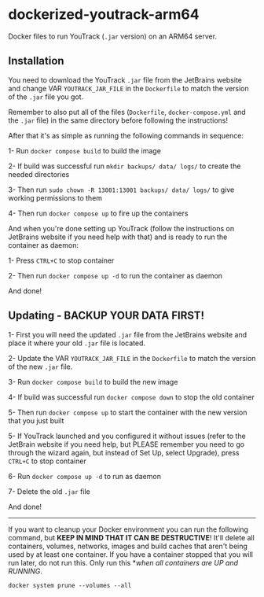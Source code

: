 # dockerized-youtrack-arm64
Docker files to run YouTrack (`.jar` version) on an ARM64 server.

## Installation
  
You need to download the YouTrack `.jar` file from the JetBrains website and change VAR `YOUTRACK_JAR_FILE` in the `Dockerfile` to match the version of the `.jar` file you got.  
  
Remember to also put all of the files (`Dockerfile`, `docker-compose.yml` and the `.jar` file) in the same directory before following the instructions!
  
After that it's as simple as running the following commands in sequence: 

1- Run `docker compose build` to build the image

2- If build was successful run `mkdir backups/ data/ logs/` to create the needed directories

3- Then run `sudo chown -R 13001:13001 backups/ data/ logs/` to give working permissions to them

4- Then run `docker compose up` to fire up the containers

And when you're done setting up YouTrack (follow the instructions on JetBrains website if you need help with that) and is ready to run the container as daemon:

1- Press `CTRL+C` to stop container

2- Then run `docker compose up -d` to run the container as daemon

And done!

## Updating - BACKUP YOUR DATA FIRST!

1- First you will need the updated `.jar` file from the JetBrains website and place it where your old `.jar` file is located.

2- Update the VAR `YOUTRACK_JAR_FILE` in the `Dockerfile` to match the version of the new `.jar` file.

3- Run `docker compose build` to build the new image

4- If build was successful run `docker compose down` to stop the old container

5- Then run `docker compose up` to start the container with the new version that you just built

5- If YouTrack launched and you configured it without issues (refer to the JetBrain website if you need help, but PLEASE remember you need to go through the wizard again, but instead of Set Up, select Upgrade), press `CTRL+C` to stop container

6- Run `docker compose up -d` to run as daemon

7- Delete the old `.jar` file

And done!
  
--------
If you want to cleanup your Docker environment you can run the following command, but **KEEP IN MIND THAT IT CAN BE DESTRUCTIVE**! It'll delete all containers, volumes, networks, images and build caches that aren't being used by at least one container. If you have a container stopped that you will run later, do not run this. Only run this **when all containers are UP and RUNNING*.
  
`docker system prune --volumes --all`
